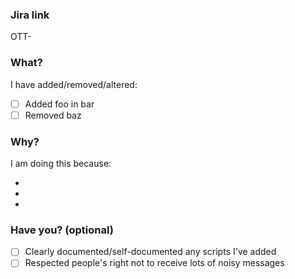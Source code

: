 ### Jira link

OTT-<TODO>

### What?

I have added/removed/altered:

- [ ] Added foo in bar
- [ ] Removed baz

### Why?

I am doing this because:

-
-
-

### Have you? (optional)

- [ ] Clearly documented/self-documented any scripts I've added
- [ ] Respected people's right not to receive lots of noisy messages
